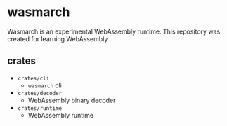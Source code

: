 # wasmarch

Wasmarch is an experimental WebAssembly runtime.
This repository was created for learning WebAssembly.

## crates

- `crates/cli`
  - `wasmarch` cli
- `crates/decoder`
  - WebAssembly binary decoder
- `crates/runtime`
  - WebAssembly runtime
